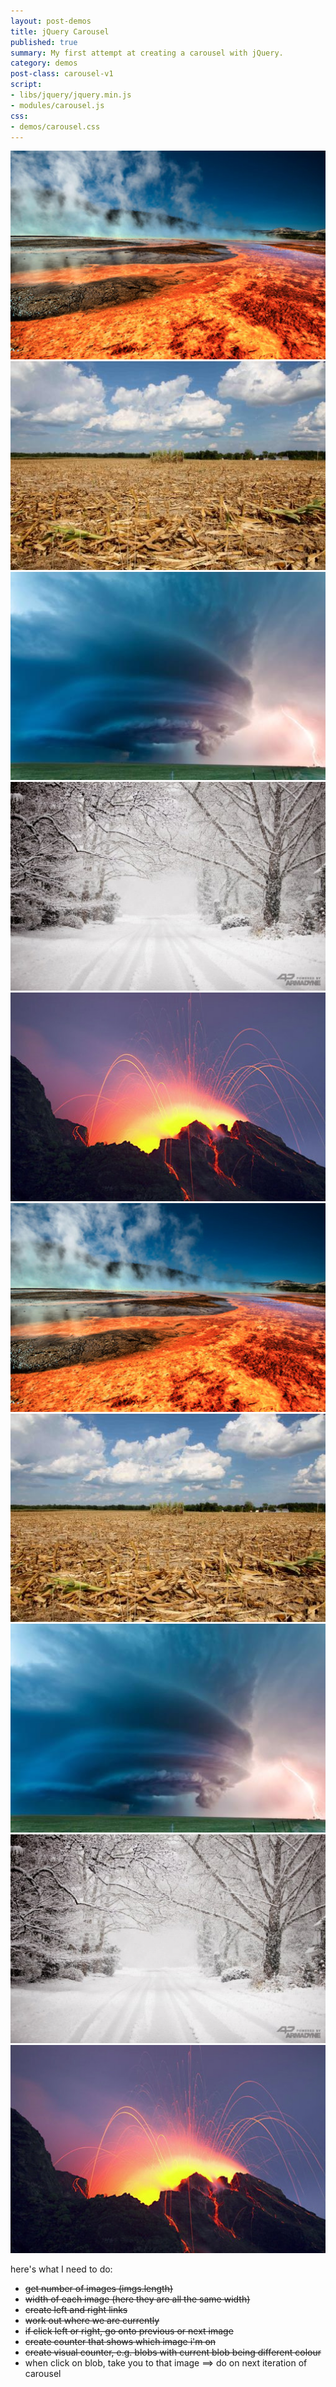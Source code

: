 ```yaml
---
layout: post-demos
title: jQuery Carousel
published: true
summary: My first attempt at creating a carousel with jQuery.
category: demos
post-class: carousel-v1
script:
- libs/jquery/jquery.min.js
- modules/carousel.js
css:
- demos/carousel.css
---
```

<div id="carousel" class="carousel">
	<div class="carousel-inner">
		<!-- <img src="/images/hot/hot1.jpg" alt=""> -->
		<img src="/images/hot/hot2.jpg" alt="">
		<img src="/images/hot/hot3.jpg" alt="">
		<img src="/images/hot/hot4.jpg" alt="">
		<img src="/images/hot/hot5.jpg" alt="">
		<img src="/images/hot/hot6.jpg" alt="">
		<!-- <img src="/images/hot/hot1.jpg" alt=""> -->
		<img src="/images/hot/hot2.jpg" alt="">
		<img src="/images/hot/hot3.jpg" alt="">
		<img src="/images/hot/hot4.jpg" alt="">
		<img src="/images/hot/hot5.jpg" alt="">
		<img src="/images/hot/hot6.jpg" alt="">
	</div>
</div>

here's what I need to do:

- <strike>get number of images (imgs.length)</strike>
- <strike>width of each image (here they are all the same width)</strike>
- <strike>create left and right links</strike>
- <strike>work out where we are currently</strike>
- <strike>if click left or right, go onto previous or next image</strike>
- <strike>create counter that shows which image i'm on</strike>
- <strike>create visual counter, e.g. blobs with current blob being different colour</strike>
- when click on blob, take you to that image ==> do on next iteration of carousel

